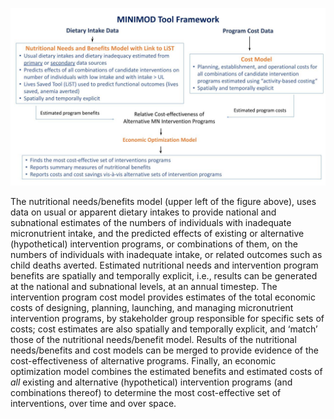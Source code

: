 
![](../../pictures/MINIMOD_Overview_Slide.pptx.jpg)

The nutritional needs/benefits model (upper left of the figure above), uses data on usual or apparent dietary intakes to provide national and subnational estimates of the numbers of individuals with inadequate micronutrient intake, and the predicted effects of existing or alternative (hypothetical) intervention programs, or combinations of them, on the numbers of individuals with inadequate intake, or related outcomes such as child deaths averted. Estimated nutritional needs and intervention program benefits are spatially and temporally explicit, i.e., results can be generated at the national and subnational levels, at an annual timestep. The intervention program cost model provides estimates of the total economic costs of designing, planning, launching, and managing micronutrient intervention programs, by stakeholder group responsible for specific sets of costs; cost estimates are also spatially and temporally explicit, and ‘match’ those of the nutritional needs/benefit model.  Results of the nutritional needs/benefits and cost models can be merged to provide evidence of the cost-effectiveness of alternative programs. Finally, an economic optimization model combines the estimated benefits and estimated costs of _all_ existing and alternative (hypothetical) intervention programs (and combinations thereof) to determine the most cost-effective set of interventions, over time and over space.
